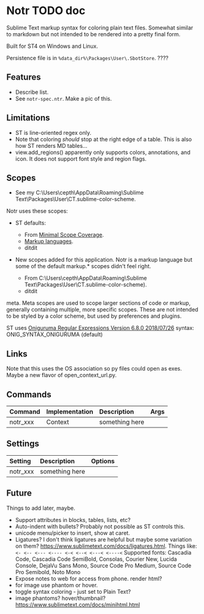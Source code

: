 # Notr TODO doc

Sublime Text markup syntax for coloring plain text files. Somewhat similar to markdown but not intended to be rendered
into a pretty final form.

Built for ST4 on Windows and Linux.

Persistence file is in `%data_dir%\Packages\User\.SbotStore`. ????

## Features

- Describe list.
- See `notr-spec.ntr`. Make a pic of this.

## Limitations

- ST is line-oriented regex only.
- Note that coloring *should* stop at the right edge of a table. This is also how ST renders MD tables...
- view.add_regions() apparently only supports colors, annotations, and icon. It does not support font style and region flags.

## Scopes

- See my C:\Users\cepth\AppData\Roaming\Sublime Text\Packages\User\CT.sublime-color-scheme.

Notr uses these scopes:
- ST defaults:
  - From [Minimal Scope Coverage](https://www.sublimetext.com/docs/scope_naming.html#minimal-scope-coverage).
  - [Markup languages](https://www.sublimetext.com/docs/scope_naming.html#markup).
  - ditdit

- New scopes added for this application. Notr is a markup language but some of the default markup.* scopes
  didn't feel right.
  - From C:\Users\cepth\AppData\Roaming\Sublime Text\Packages\User\CT.sublime-color-scheme).
  - ditdit

meta. Meta scopes are used to scope larger sections of code or markup, generally containing multiple, more specific scopes. These are not intended to be styled by a color scheme, but used by preferences and plugins.

ST uses [Oniguruma Regular Expressions Version 6.8.0    2018/07/26](https://raw.githubusercontent.com/kkos/oniguruma/v6.9.1/doc/RE)
syntax: ONIG_SYNTAX_ONIGURUMA (default)

## Links

Note that this uses the OS association so py files could open as exes. Maybe a new flavor of open_context_url.py.


## Commands

| Command                    | Implementation | Description                   | Args                           |
| :--------                  | :-------       | :-------                      | :--------                      |
| notr_xxx                   | Context        | something here                |                                |


## Settings

| Setting              | Description                              | Options                                    |
| :--------            | :-------                                 | :------                                    |
| notr_xxx             | something here                           |                                            |


## Future
Things to add later, maybe.

- Support attributes in blocks, tables, lists, etc?
- Auto-indent with bullets? Probably not possible as ST controls this.
- unicode menu/picker to insert, show at caret.
- Ligatures?
    I don't think ligatures are helpful but maybe some variation on them?
    https://www.sublimetext.com/docs/ligatures.html.
    Things like:
       `<- <-- <--- <---- <-< <--< <---< <----<`
    Supported fonts: Cascadia Code, Cascadia Code SemiBold, Consolas, Courier New, 
      Lucida Console, DejaVu Sans Mono, Source Code Pro Medium, Source Code Pro Semibold, Noto Mono
- Expose notes to web for access from phone. render html?
- for image use phantom or hover.
- toggle syntax coloring - just set to Plain Text?
- image phantoms? hover/thumbnail? https://www.sublimetext.com/docs/minihtml.html

